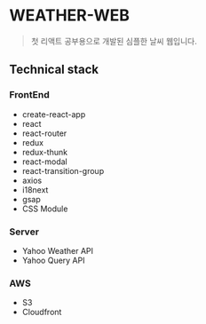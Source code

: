 # WEATHER-WEB
> 첫 리액트 공부용으로 개발된 심플한 날씨 웹입니다.

## Technical stack

### FrontEnd
- create-react-app
- react
- react-router
- redux
- redux-thunk
- react-modal
- react-transition-group
- axios
- i18next
- gsap
- CSS Module

### Server
- Yahoo Weather API
- Yahoo Query API

### AWS
- S3
- Cloudfront
